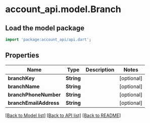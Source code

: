 # account_api.model.Branch

## Load the model package
```dart
import 'package:account_api/api.dart';
```

## Properties
Name | Type | Description | Notes
------------ | ------------- | ------------- | -------------
**branchKey** | **String** |  | [optional] 
**branchName** | **String** |  | [optional] 
**branchPhoneNumber** | **String** |  | [optional] 
**branchEmailAddress** | **String** |  | [optional] 

[[Back to Model list]](../README.md#documentation-for-models) [[Back to API list]](../README.md#documentation-for-api-endpoints) [[Back to README]](../README.md)


